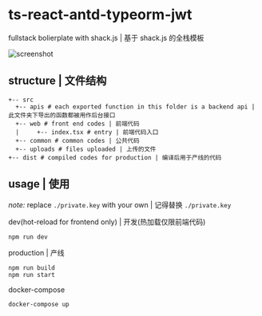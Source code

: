 # ts-react-antd-typeorm-jwt
fullstack bolierplate with shack.js | 基于 shack.js 的全栈模板

![screenshot](./screenshot.gif)

## structure | 文件结构

```
+-- src
  +-- apis # each exported function in this folder is a backend api | 此文件夹下导出的函数都被用作后台接口
  +-- web # front end codes | 前端代码
  |     +-- index.tsx # entry | 前端代码入口
  +-- common # common codes | 公共代码
  +-- uploads # files uploaded | 上传的文件
+-- dist # compiled codes for production | 编译后用于产线的代码
```

## usage | 使用

*note:* replace `./private.key` with your own | 记得替换 `./private.key`

dev(hot-reload for frontend only) | 开发(热加载仅限前端代码)

```
npm run dev
```

production | 产线

```
npm run build
npm run start
```

docker-compose

```
docker-compose up
```